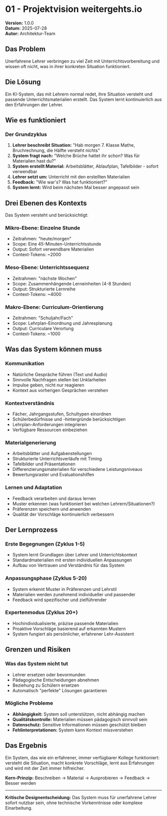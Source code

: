 # 01 - Projektvision weitergehts.io

**Version:** 1.0.0  
**Datum:** 2025-07-28  
**Autor:** Architektur-Team  

## Das Problem

Unerfahrene Lehrer verbringen zu viel Zeit mit Unterrichtsvorbereitung und wissen oft nicht, was in ihrer konkreten Situation funktioniert.

## Die Lösung

Ein KI-System, das mit Lehrern normal redet, ihre Situation versteht und passende Unterrichtsmaterialien erstellt. Das System lernt kontinuierlich aus den Erfahrungen der Lehrer.

## Wie es funktioniert

### Der Grundzyklus
1. **Lehrer beschreibt Situation:** "Hab morgen 7. Klasse Mathe, Bruchrechnung, die Hälfte versteht nichts"
2. **System fragt nach:** "Welche Brüche hattet ihr schon? Was für Materialien hast du?"
3. **System erstellt Material:** Arbeitsblätter, Ablaufplan, Tafelbilder - sofort verwendbar
4. **Lehrer setzt um:** Unterricht mit den erstellten Materialien
5. **Feedback:** "Wie war's? Was hat funktioniert?"
6. **System lernt:** Wird beim nächsten Mal besser angepasst sein

## Drei Ebenen des Kontexts

Das System versteht und berücksichtigt:

### Mikro-Ebene: Einzelne Stunde
- Zeitrahmen: "heute/morgen"
- Scope: Eine 45-Minuten-Unterrichtsstunde
- Output: Sofort verwendbare Materialien
- Context-Tokens: ~2000

### Meso-Ebene: Unterrichtssequenz  
- Zeitrahmen: "nächste Wochen"
- Scope: Zusammenhängende Lerneinheiten (4-8 Stunden)
- Output: Strukturierte Lernreihe
- Context-Tokens: ~4000

### Makro-Ebene: Curriculum-Orientierung
- Zeitrahmen: "Schuljahr/Fach"
- Scope: Lehrplan-Einordnung und Jahresplanung
- Output: Curriculare Verortung
- Context-Tokens: ~1000

## Was das System können muss

### Kommunikation
- Natürliche Gespräche führen (Text und Audio)
- Sinnvolle Nachfragen stellen bei Unklarheiten
- Impulse geben, nicht nur reagieren
- Kontext aus vorherigen Gesprächen verstehen

### Kontextverständnis
- Fächer, Jahrgangsstufen, Schultypen einordnen
- Schülerbedürfnisse und -hintergründe berücksichtigen
- Lehrplan-Anforderungen integrieren
- Verfügbare Ressourcen einbeziehen

### Materialgenerierung
- Arbeitsblätter und Aufgabenstellungen
- Strukturierte Unterrichtsverläufe mit Timing
- Tafelbilder und Präsentationen
- Differenzierungsmaterialien für verschiedene Leistungsniveaus
- Bewertungsraster und Evaluationshilfen

### Lernen und Adaptation
- Feedback verarbeiten und daraus lernen
- Muster erkennen (was funktioniert bei welchen Lehrern/Situationen?)
- Präferenzen speichern und anwenden
- Qualität der Vorschläge kontinuierlich verbessern

## Der Lernprozess

### Erste Begegnungen (Zyklus 1-5)
- System lernt Grundlagen über Lehrer und Unterrichtskontext
- Standardmaterialien mit ersten individuellen Anpassungen
- Aufbau von Vertrauen und Verständnis für das System

### Anpassungsphase (Zyklus 5-20)
- System erkennt Muster in Präferenzen und Lehrstil
- Materialien werden zunehmend individueller und passender
- Feedback wird spezifischer und zielführender

### Expertenmodus (Zyklus 20+)
- Hochindividualisierte, präzise passende Materialien
- Proaktive Vorschläge basierend auf erkannten Mustern
- System fungiert als persönlicher, erfahrener Lehr-Assistent

## Grenzen und Risiken

### Was das System nicht tut
- Lehrer ersetzen oder bevormunden
- Pädagogische Entscheidungen abnehmen
- Beziehung zu Schülern ersetzen
- Automatisch "perfekte" Lösungen garantieren

### Mögliche Probleme
- **Abhängigkeit:** System soll unterstützen, nicht abhängig machen
- **Qualitätskontrolle:** Materialien müssen pädagogisch sinnvoll sein
- **Datenschutz:** Sensitive Informationen müssen geschützt bleiben
- **Fehlinterpretationen:** System kann Kontext missverstehen

## Das Ergebnis

Ein System, das wie ein erfahrener, immer verfügbarer Kollege funktioniert: versteht die Situation, macht konkrete Vorschläge, lernt aus Erfahrungen und wird mit der Zeit immer hilfreicher.

**Kern-Prinzip:** Beschreiben → Material → Ausprobieren → Feedback → Besser werden

---

**Kritische Designentscheidung:** Das System muss für unerfahrene Lehrer sofort nutzbar sein, ohne technische Vorkenntnisse oder komplexe Einarbeitung.